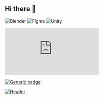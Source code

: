 ## Hi there 👋
![Blender](https://img.shields.io/badge/blender-%23F5792A.svg?style=for-the-badge&logo=blender&logoColor=white)
![Figma](https://img.shields.io/badge/figma-%23F24E1E.svg?style=for-the-badge&logo=figma&logoColor=white)
![Unity](https://img.shields.io/badge/unity-%23000000.svg?style=for-the-badge&logo=unity&logoColor=white)

[![GitHub license](https://badgen.net/github/license/Naereen/Strapdown.js)](https://github.com/Naereen/StrapDown.js/blob/master/LICENSE)

[![Generic badge](https://img.shields.io/badge/Made%20with-C%23-blue)](https://shields.io/)

[![Header](https://raw.githubusercontent.com/PSI-UFRJ/<OWNER>/<OWNER>/readme_header.png "Header")](https://psi-ufrj.github.io)

